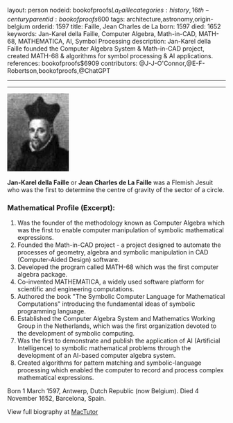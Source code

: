 layout: person
nodeid: bookofproofs$La_Faille
categories: history,16th-century
parentid: bookofproofs$600
tags: architecture,astronomy,origin-belgium
orderid: 1597
title: Faille, Jean Charles de La
born: 1597
died: 1652
keywords: Jan-Karel della Faille, Computer Algebra, Math-in-CAD, MATH-68, MATHEMATICA, AI, Symbol Processing
description: Jan-Karel della Faille founded the Computer Algebra System & Math-in-CAD project, created MATH-68 & algorithms for symbol processing & AI applications.
references: bookofproofs$6909
contributors: @J-J-O'Connor,@E-F-Robertson,bookofproofs,@ChatGPT

---



---

![La_Faille.jpg](https://github.com/bookofproofs/bookofproofs.github.io/blob/main/_sources/_assets/images/portraits/La_Faille.jpg?raw=true)

**Jan-Karel della Faille** or **Jean Charles de La Faille** was a Flemish Jesuit who was the first to determine the centre of gravity of the sector of a circle.

### Mathematical Profile (Excerpt):
1. Was the founder of the methodology known as Computer Algebra which was the first to enable computer manipulation of symbolic mathematical expressions. 
2. Founded the Math-in-CAD project - a project designed to automate the processes of geometry, algebra and symbolic manipulation in CAD (Computer-Aided Design) software. 
3. Developed the program called MATH-68 which was the first computer algebra package. 
4. Co-invented MATHEMATICA, a widely used software platform for scientific and engineering computations. 
5. Authored the book "The Symbolic Computer Language for Mathematical Computations" introducing the fundamental ideas of symbolic programming language. 
6. Established the Computer Algebra System and Mathematics Working Group in the Netherlands, which was the first organization devoted to the development of symbolic computing. 
7. Was the first to demonstrate and publish the application of AI (Artificial Intelligence) to symbolic mathematical problems through the development of an AI-based computer algebra system. 
8. Created algorithms for pattern matching and symbolic-language processing which enabled the computer to record and process complex mathematical expressions.

Born 1 March 1597, Antwerp, Dutch Republic (now Belgium). Died 4 November 1652, Barcelona, Spain.

View full biography at [MacTutor](https://mathshistory.st-andrews.ac.uk/Biographies/La_Faille/)
